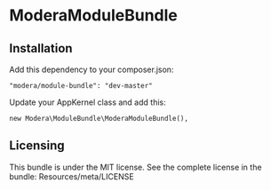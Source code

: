# ModeraModuleBundle

## Installation

Add this dependency to your composer.json:

    "modera/module-bundle": "dev-master"

Update your AppKernel class and add this:

    new Modera\ModuleBundle\ModeraModuleBundle(),

## Licensing

This bundle is under the MIT license. See the complete license in the bundle:
Resources/meta/LICENSE